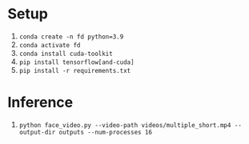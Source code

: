 # Setup

1. `conda create -n fd python=3.9`
2. `conda activate fd`
3. `conda install cuda-toolkit`
4. `pip install tensorflow[and-cuda]`
5. `pip install -r requirements.txt`

# Inference

1. `python face_video.py --video-path videos/multiple_short.mp4 --output-dir outputs --num-processes 16`
